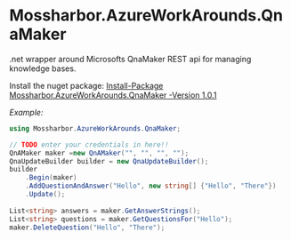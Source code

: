 # Mossharbor.AzureWorkArounds.QnaMaker
.net wrapper around Microsofts QnaMaker REST api for managing knowledge bases.

Install the nuget package:  [Install-Package Mossharbor.AzureWorkArounds.QnaMaker -Version 1.0.1](https://www.nuget.org/packages/Mossharbor.AzureWorkArounds.QnaMaker/1.0.1#)

*Example:*
```cs
using Mossharbor.AzureWorkArounds.QnaMaker;

// TODO enter your credentials in here!!
QnAMaker maker =new QnAMaker("", "", "", "");
QnaUpdateBuilder builder = new QnaUpdateBuilder();
builder
    .Begin(maker)
    .AddQuestionAndAnswer("Hello", new string[] {"Hello", "There"})
    .Update();
	
List<string> answers = maker.GetAnswerStrings();
List<string> questions = maker.GetQuestionsFor("Hello");
maker.DeleteQuestion("Hello", "There");

```
